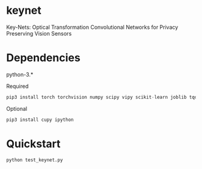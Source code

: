 # keynet
Key-Nets: Optical Transformation Convolutional Networks for Privacy Preserving Vision Sensors

# Dependencies
python-3.*

Required 

```python
pip3 install torch torchvision numpy scipy vipy scikit-learn joblib tqdm
```

Optional 

```python
pip3 install cupy ipython
```

# Quickstart
```python
python test_keynet.py
```

